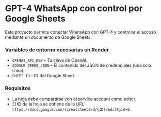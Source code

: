 # GPT-4 WhatsApp con control por Google Sheets

Este proyecto permite conectar WhatsApp con GPT-4 y controlar el acceso mediante un documento de Google Sheets.

### Variables de entorno necesarias en Render

- `OPENAI_API_KEY` – Tu clave de OpenAI.
- `GOOGLE_CREDS_JSON` – El contenido del JSON de credenciales (una sola línea).
- `SHEET_ID` – ID del Google Sheet.

### Requisitos

- La hoja debe compartirse con el service account como editor.
- El ID de la hoja se obtiene de la URL: `https://docs.google.com/spreadsheets/d/{ID}/edit#gid=0`.
